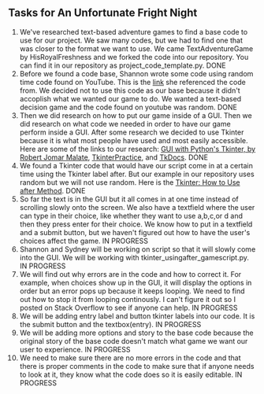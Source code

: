 <h2>Tasks for An Unfortunate Fright Night</h2>

<ol>
<li>We've researched text-based adventure games to find a base code to use for our project. We saw many codes, but we had to find one that was closer to the format we want to use. We came TextAdventureGame by HisRoyalFreshness and we forked the code into our repository. You can find it in our repository as project_code_template.py. DONE</li>

<li>Before we found a code base, Shannon wrote some code using random time code found on YouTube.  This is the <a href="https://www.youtube.com/watch?v=miuHrP2O7Jw">link</a> she referenced the code from. We decided not to use this code as our base because it didn't accoplish what we wanted our game to do. We wanted a text-based decision game and the code found on youtube was random. DONE</li>
<li>Then we did research on how to put our game inside of a GUI. Then we did research on what code we needed in order to have our game perform inside a GUI. After some research we decided to use Tkinter because it is what most people have used and most easily accessible. Here are some of the links to our research: <a href="https://www.youtube.com/watch?v=JrWHyqonGj8">GUI with Python's Tkinter, by Robert Jomar Malate</a>, <a href="https://github.com/CSSE120StartingCode/TkinterPractice/tree/master/more_examples">TkinterPractice</a>, and <a href="https://tkdocs.com/tutorial/index.html">TkDocs</a>. DONE</li>
<li>We found a Tkinter code that would have our script come in at a certain time using the Tkinter label after. But our example in our repository uses random but we will not use random.  Here is the <a href="https://stackoverflow.com/questions/25753632/tkinter-how-to-use-after-method">Tkinter: How to Use after Method</a>. DONE</li>
<li>So far the text is in the GUI but it all comes in at one time instead of scrolling slowly onto the screen. We also have a textfield where the user can type in their choice, like whether they want to use a,b,c,or d and then they press enter for their choice. We know how to put in a textfield and a submit button, but we haven't figured out how to have the user's choices affect the game. IN PROGRESS</li>
  <li>Shannon and Sydney will be working on script so that it will slowly come into the GUI. We will be working with tkinter_usingafter_gamescript.py. IN PROGRESS</li> 
 <li>We will find out why errors are in the code and how to correct it. For example, when choices show up in the GUI, it will display the options in order but an error pops up because it keeps looping. We need to find out how to stop it from looping continously. I can't figure it out so I posted on Stack Overflow to see if anyone can help. IN PROGRESS</li>
<li>We will be adding entry label and button tkinter labels into our code. It is the submit button and the textbox(entry). IN PROGRESS </li>
<li>We will be adding more options and story to the base code because the original story of the base code doesn't match what game we want our user to experience. IN PROGRESS</li>
<li>We need to make sure there are no more errors in the code and that there is proper comments in the code to make sure that if anyone needs to look at it, they know what the code does so it is easily editable. IN PROGRESS</li>
